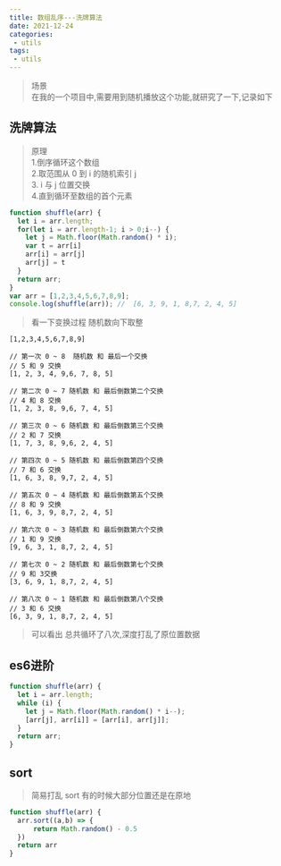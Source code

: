 ```yaml
---
title: 数组乱序---洗牌算法
date: 2021-12-24
categories:
 - utils
tags:
 - utils
---
```


>场景\
>在我的一个项目中,需要用到随机播放这个功能,就研究了一下,记录如下

## 洗牌算法

>原理\
>1.倒序循环这个数组\
>2.取范围从 0 到 i 的随机索引 j\
>3. i 与 j 位置交换\
>4.直到循环至数组的首个元素
```js
function shuffle(arr) {
  let i = arr.length;
  for(let i = arr.length-1; i > 0;i--) {
    let j = Math.floor(Math.random() * i);
    var t = arr[i]
    arr[i] = arr[j]
    arr[j] = t
  }
  return arr;
}
var arr = [1,2,3,4,5,6,7,8,9];
console.log(shuffle(arr)); //  [6, 3, 9, 1, 8,7, 2, 4, 5]
```
>看一下变换过程 随机数向下取整
```
[1,2,3,4,5,6,7,8,9] 

// 第一次 0 ~ 8  随机数 和 最后一个交换 
// 5 和 9 交换
[1, 2, 3, 4, 9,6, 7, 8, 5]

// 第二次 0 ~ 7 随机数 和 最后倒数第二个交换
// 4 和 8 交换
[1, 2, 3, 8, 9,6, 7, 4, 5]

// 第三次 0 ~ 6 随机数 和 最后倒数第三个交换
// 2 和 7 交换
[1, 7, 3, 8, 9,6, 2, 4, 5]

// 第四次 0 ~ 5 随机数 和 最后倒数第四个交换
// 7 和 6 交换
[1, 6, 3, 8, 9,7, 2, 4, 5]

// 第五次 0 ~ 4 随机数 和 最后倒数第五个交换
// 8 和 9 交换
[1, 6, 3, 9, 8,7, 2, 4, 5]

// 第六次 0 ~ 3 随机数 和 最后倒数第六个交换
// 1 和 9 交换
[9, 6, 3, 1, 8,7, 2, 4, 5]

// 第七次 0 ~ 2 随机数 和 最后倒数第七个交换
// 9 和 3交换
[3, 6, 9, 1, 8,7, 2, 4, 5]

// 第八次 0 ~ 1 随机数 和 最后倒数第八个交换
// 3 和 6 交换
[6, 3, 9, 1, 8,7, 2, 4, 5]
```
> 可以看出 总共循环了八次,深度打乱了原位置数据

## es6进阶
```js
function shuffle(arr) {
  let i = arr.length;
  while (i) {
    let j = Math.floor(Math.random() * i--);
    [arr[j], arr[i]] = [arr[i], arr[j]];
  }
  return arr;
}
```
## sort
>简易打乱 sort 有的时候大部分位置还是在原地
```js
function shuffle(arr) {
  arr.sort((a,b) => {
      return Math.random() - 0.5
  }) 
  return arr
}
```
<Valine/>
